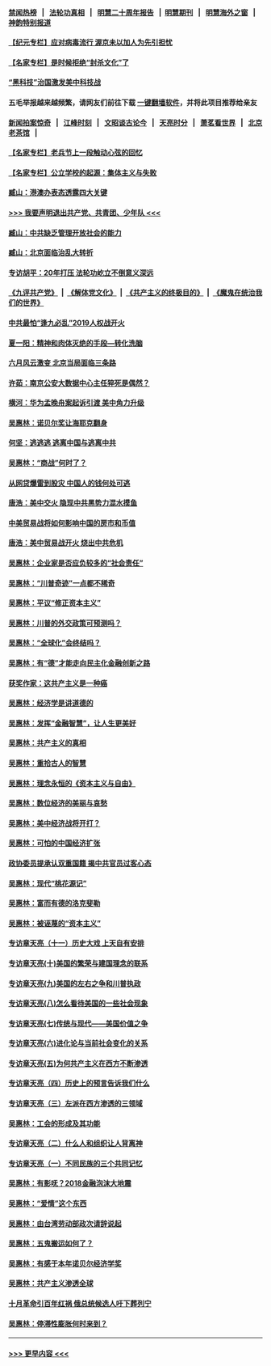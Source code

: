 #### [禁闻热榜](热点新闻.md?=0)  &nbsp;&nbsp;|&nbsp;&nbsp; [法轮功真相](https://github.com/gfw-breaker/truth/blob/master/README.md?=0) &nbsp;&nbsp;|&nbsp;&nbsp; [明慧二十周年报告](https://github.com/gfw-breaker/mh-reports/blob/master/README.md?=0) &nbsp;&nbsp;|&nbsp;&nbsp;[明慧期刊](https://github.com/gfw-breaker/mh-qikan) &nbsp;&nbsp;|&nbsp;&nbsp; [明慧海外之窗](https://github.com/gfw-breaker/mh-news/blob/master/README.md?=0) &nbsp;&nbsp;|&nbsp;&nbsp; [神韵特别报道](https://github.com/gfw-breaker/mh-news/blob/master/shenyun.md?=0)
#### [【纪元专栏】应对病毒流行 渥京未以加人为先引担忧](../pages/nsc423/n11875714.md?t=03070802) 
#### [【名家专栏】是时候拒绝“封杀文化”了](../pages/nsc423/n11814093.md?t=03070802) 
#### [“黑科技”治国激发美中科技战](../pages/nsc423/n11638056.md?t=03070802) 
#### 五毛举报越来越频繁，请网友们前往下载 [一键翻墙软件](https://github.com/gfw-breaker/ssr-accounts)，并将此项目推荐给亲友
#### [新闻拍案惊奇](https://github.com/gfw-breaker/banned-news/blob/master/pages/link4.md) &nbsp;&nbsp;|&nbsp;&nbsp; [江峰时刻](https://github.com/gfw-breaker/banned-news/blob/master/pages/link4.md) &nbsp;&nbsp;|&nbsp;&nbsp; [文昭谈古论今](https://github.com/gfw-breaker/banned-news/blob/master/pages/link4.md) &nbsp;&nbsp;|&nbsp;&nbsp; [天亮时分](https://github.com/gfw-breaker/banned-news/blob/master/pages/link4.md) &nbsp;&nbsp;|&nbsp;&nbsp; [萧茗看世界](https://github.com/gfw-breaker/banned-news/blob/master/pages/link4.md) &nbsp;&nbsp;|&nbsp;&nbsp; [北京老茶馆](https://github.com/gfw-breaker/banned-news/blob/master/pages/link4.md) &nbsp;&nbsp;|&nbsp;&nbsp; 
#### [【名家专栏】老兵节上一段触动心弦的回忆](../pages/nsc423/n11646016.md?t=03070802) 
#### [【名家专栏】公立学校的起源：集体主义与失败](../pages/nsc423/n11601833.md?t=03070802) 
#### [臧山：港澳办表态透露四大关键](../pages/nsc423/n11421628.md?t=03070802) 
#### [>>> 我要声明退出共产党、共青团、少年队 <<<](https://github.com/begood0513/goodnews/blob/master/quit/letter.md) 
#### [臧山：中共缺乏管理开放社会的能力](../pages/nsc423/n11407457.md?t=03070802) 
#### [臧山：北京面临治乱大转折](../pages/nsc423/n11406895.md?t=03070802) 
#### [专访胡平：20年打压 法轮功屹立不倒意义深远](../pages/nsc423/n11398800.md?t=03070802) 
#### [《九评共产党》](https://github.com/begood0513/9ping.md/blob/master/README.md) &nbsp;|&nbsp; [《解体党文化》](../../../../jtdwh.md/blob/master/README.md)  &nbsp;|&nbsp; [《共产主义的终极目的》](../../../../gczydzjmd.md/blob/master/README.md) &nbsp;|&nbsp; [《魔鬼在统治我们的世界》](../../../../mgztzwmdsj.md/blob/master/README.md) 
#### [中共最怕“逢九必乱”2019人权战开火](../pages/nsc423/n11385248.md?t=03070802) 
#### [夏一阳：精神和肉体灭绝的手段—转化洗脑](../pages/nsc423/n11368250.md?t=03070802) 
#### [六月风云激变 北京当局面临三条路](../pages/nsc423/n11313668.md?t=03070802) 
#### [许茹：南京公安大数据中心主任猝死是偶然？](../pages/nsc423/n11064744.md?t=03070802) 
#### [横河：华为孟晚舟案起诉引渡 美中角力升级](../pages/nsc423/n11027230.md?t=03070802) 
#### [吴惠林：诺贝尔奖让海耶克翻身](../pages/nsc423/n10890049.md?t=03070802) 
#### [何坚：逃逃逃 逃离中国与逃离中共](../pages/nsc423/n10592891.md?t=03070802) 
#### [吴惠林：“商战”何时了？](../pages/nsc423/n10573558.md?t=03070802) 
#### [从网贷爆雷到股灾 中国人的钱何处可逃](../pages/nsc423/n10572800.md?t=03070802) 
#### [唐浩：美中交火 隐现中共黑势力混水摸鱼](../pages/nsc423/n10544040.md?t=03070802) 
#### [中美贸易战将如何影响中国的房市和币值](../pages/nsc423/n10543697.md?t=03070802) 
#### [唐浩：美中贸易战开火 烧出中共危机](../pages/nsc423/n10540126.md?t=03070802) 
#### [吴惠林：企业家是否应负较多的“社会责任”](../pages/nsc423/n10535022.md?t=03070802) 
#### [吴惠林：“川普奇迹”一点都不稀奇](../pages/nsc423/n10512808.md?t=03070802) 
#### [吴惠林：平议“修正资本主义”](../pages/nsc423/n10495724.md?t=03070802) 
#### [吴惠林：川普的外交政策可预测吗？](../pages/nsc423/n10462387.md?t=03070802) 
#### [吴惠林：“全球化”会终结吗？](../pages/nsc423/n10452838.md?t=03070802) 
#### [吴惠林：有“德”才能走向民主化金融创新之路](../pages/nsc423/n10432292.md?t=03070802) 
#### [获奖作家：这共产主义是一种癌](../pages/nsc423/n10431541.md?t=03070802) 
#### [吴惠林：经济学是讲道德的](../pages/nsc423/n10398014.md?t=03070802) 
#### [吴惠林：发挥“金融智慧”，让人生更美好](../pages/nsc423/n10375019.md?t=03070802) 
#### [吴惠林：共产主义的真相](../pages/nsc423/n10351394.md?t=03070802) 
#### [吴惠林：重拾古人的智慧](../pages/nsc423/n10337691.md?t=03070802) 
#### [吴惠林：理念永恒的《资本主义与自由》](../pages/nsc423/n10316274.md?t=03070802) 
#### [吴惠林：数位经济的美丽与哀愁](../pages/nsc423/n10292946.md?t=03070802) 
#### [吴惠林：美中经济战将开打？](../pages/nsc423/n10258825.md?t=03070802) 
#### [吴惠林：可怕的中国经济扩张](../pages/nsc423/n10219147.md?t=03070802) 
#### [政协委员提承认双重国籍 揭中共官员过客心态](../pages/nsc423/n10208809.md?t=03070802) 
#### [吴惠林：现代“桃花源记”](../pages/nsc423/n10185234.md?t=03070802) 
#### [吴惠林：富而有德的洛克斐勒](../pages/nsc423/n10142264.md?t=03070802) 
#### [吴惠林：被诬蔑的“资本主义”](../pages/nsc423/n10124816.md?t=03070802) 
#### [专访章天亮（十一）历史大戏 上天自有安排](../pages/nsc423/n10094905.md?t=03070802) 
#### [专访章天亮(十)美国的繁荣与建国理念的联系](../pages/nsc423/n10094899.md?t=03070802) 
#### [专访章天亮(九)美国的左右之争和川普执政](../pages/nsc423/n10094889.md?t=03070802) 
#### [专访章天亮(八)怎么看待美国的一些社会现象](../pages/nsc423/n10094857.md?t=03070802) 
#### [专访章天亮(七)传统与现代——美国价值之争](../pages/nsc423/n10093140.md?t=03070802) 
#### [专访章天亮(六)进化论与当前社会变化的关系](../pages/nsc423/n10092036.md?t=03070802) 
#### [专访章天亮(五)为何共产主义在西方不断渗透](../pages/nsc423/n10083620.md?t=03070802) 
#### [专访章天亮（四）历史上的预言告诉我们什么](../pages/nsc423/n10083606.md?t=03070802) 
#### [专访章天亮（三）左派在西方渗透的三领域](../pages/nsc423/n10081115.md?t=03070802) 
#### [吴惠林：工会的形成及其功能](../pages/nsc423/n10080633.md?t=03070802) 
#### [专访章天亮（二）什么人和组织让人背离神](../pages/nsc423/n10076637.md?t=03070802) 
#### [专访章天亮（一）不同民族的三个共同记忆](../pages/nsc423/n10074188.md?t=03070802) 
#### [吴惠林：有影呒？2018金融泡沫大地震](../pages/nsc423/n10040534.md?t=03070802) 
#### [吴惠林：“爱情”这个东西](../pages/nsc423/n10019423.md?t=03070802) 
#### [吴惠林：由台湾劳动部政次请辞说起](../pages/nsc423/n9979679.md?t=03070802) 
#### [吴惠林：五鬼搬运如何了？](../pages/nsc423/n9925338.md?t=03070802) 
#### [吴惠林：有感于本年诺贝尔经济学奖](../pages/nsc423/n9871883.md?t=03070802) 
#### [吴惠林：共产主义渗透全球](../pages/nsc423/n9812748.md?t=03070802) 
#### [十月革命引百年红祸 俄总统候选人吁下葬列宁](../pages/nsc423/n9810182.md?t=03070802) 
#### [吴惠林：停滞性膨胀何时来到？](../pages/nsc423/n9764136.md?t=03070802) 

----
#### [ >>> 更早内容 <<< ](../indexes/nsc423-earlier.md)

